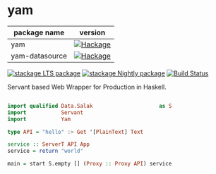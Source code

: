 # yam

| package name | version |
|-|-|
| yam |[![Hackage](https://img.shields.io/hackage/v/yam.svg)](https://hackage.haskell.org/package/yam)|
| yam-datasource |[![Hackage](https://img.shields.io/hackage/v/yam-datasource.svg)](https://hackage.haskell.org/package/yam-datasource)|

[![stackage LTS package](http://stackage.org/package/yam/badge/lts)](http://stackage.org/lts/package/yam)
[![stackage Nightly package](http://stackage.org/package/yam/badge/nightly)](http://stackage.org/nightly/package/yam)
[![Build Status](https://travis-ci.org/leptonyu/yam.svg?branch=master)](https://travis-ci.org/leptonyu/yam)

Servant based Web Wrapper for Production in Haskell.


```Haskell

import qualified Data.Salak                     as S
import           Servant
import           Yam

type API = "hello" :> Get '[PlainText] Text

service :: ServerT API App
service = return "world"

main = start S.empty [] (Proxy :: Proxy API) service


```
